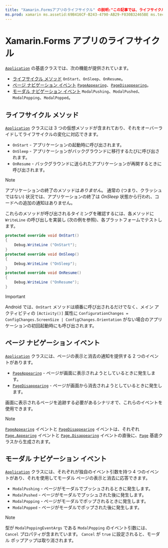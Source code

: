 ```yaml
---
title: "Xamarin.Formsアプリのライフサイクル" の説明:"この記事では、ライフサイクル メソッド、ページ通知イベント、モーダル ナビゲーション イベントなど、アプリケーションのライフサイクルに応答する方法について説明します。"
ms.prod: xamarin ms.assetid:69B416CF-B243-4790-AB29-F030B32465BE ms.technology: xamarin-forms author: davidbritch ms.author: dabritch ms.date:05/31/2018 no-loc: [Xamarin.Forms, Xamarin.Essentials]
---
```


# <a name="xamarinforms-app-lifecycle"></a>Xamarin.Forms アプリのライフサイクル

[`Application`](xref:Xamarin.Forms.Application) の基底クラスでは、次の機能が提供されています。

- [ライフサイクル メソッド](#lifecycle-methods) `OnStart`、`OnSleep`、`OnResume`。
- [ページ ナビゲーション イベント](#page-navigation-events) [`PageAppearing`](xref:Xamarin.Forms.Application.PageAppearing)、[`PageDisappearing`](xref:Xamarin.Forms.Application.PageDisappearing)。
- [モーダル ナビゲーション イベント](#modal-navigation-events) `ModalPushing`、`ModalPushed`、`ModalPopping`、`ModalPopped`。

## <a name="lifecycle-methods"></a>ライフサイクル メソッド

[`Application`](xref:Xamarin.Forms.Application) クラスには 3 つの仮想メソッドが含まれており、それをオーバーライドしてライフサイクルの変化に対応できます。

- `OnStart` - アプリケーションの起動時に呼び出されます。
- `OnSleep` - アプリケーションがバックグラウンドに移行するたびに呼び出されます。
- `OnResume` - バックグラウンドに送られたアプリケーションが再開するときに呼び出されます。

> [!NOTE]
> アプリケーションの終了のメソッドは*ありません*。 通常の (つまり、クラッシュではない) 状況では、アプリケーションの終了は *OnSleep* 状態から行われ、コードへの追加の通知はありません。

これらのメソッドが呼び出されるタイミングを確認するには、各メソッドに `WriteLine` の呼び出しを実装し (次の例を参照)、各プラットフォームでテストします。

```csharp
protected override void OnStart()
{
    Debug.WriteLine ("OnStart");
}
protected override void OnSleep()
{
    Debug.WriteLine ("OnSleep");
}
protected override void OnResume()
{
    Debug.WriteLine ("OnResume");
}
```

> [!IMPORTANT]
> Android では、`OnStart` メソッドは順番に呼び出されるだけでなく、メイン アクティビティの `[Activity()]` 属性に `ConfigurationChanges = ConfigChanges.ScreenSize | ConfigChanges.Orientation` がない場合のアプリケーションの初回起動時にも呼び出されます。

## <a name="page-navigation-events"></a>ページ ナビゲーション イベント

[`Application`](xref:Xamarin.Forms.Application) クラスには、ページの表示と消去の通知を提供する 2 つのイベントがあります。

- [`PageAppearing`](xref:Xamarin.Forms.Application.PageAppearing) - ページが画面に表示されようとしているときに発生します。
- [`PageDisappearing`](xref:Xamarin.Forms.Application.PageDisappearing) - ページが画面から消去されようとしているときに発生します。

画面に表示されるページを追跡する必要があるシナリオで、これらのイベントを使用できます。

> [!NOTE]
> [`PageAppearing`](xref:Xamarin.Forms.Application.PageAppearing) イベントと [`PageDisappearing`](xref:Xamarin.Forms.Application.PageDisappearing) イベントは、それぞれ [`Page.Appearing`](xref:Xamarin.Forms.Page.Appearing) イベントと [`Page.Disappearing`](xref:Xamarin.Forms.Page.Disappearing) イベントの直後に、[`Page`](xref:Xamarin.Forms.Page) 基底クラスから生成されます。

## <a name="modal-navigation-events"></a>モーダル ナビゲーション イベント

[`Application`](xref:Xamarin.Forms.Application) クラスには、それぞれが独自のイベント引数を持つ 4 つのイベントがあり、それを使用してモーダル ページの表示と消去に応答できます。

- `ModalPushing` - ページがモーダルでプッシュされるときに発生します。
- `ModalPushed` - ページがモーダルでプッシュされた後に発生します。
- `ModalPopping` - ページがモーダルでポップされるときに発生します。
- `ModalPopped` - ページがモーダルでポップされた後に発生します。

> [!NOTE]
> 型が `ModalPoppingEventArgs` である `ModalPopping` のイベント引数には、`Cancel` プロパティが含まれています。 `Cancel` が `true` に設定されると、モーダル ポップアップは取り消されます。
